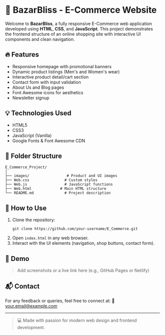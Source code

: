 # 🛒 BazarBliss - E-Commerce Website

Welcome to **BazarBliss**, a fully responsive E-Commerce web application developed using **HTML**, **CSS**, and **JavaScript**. This project demonstrates the frontend structure of an online shopping site with interactive UI components and clean navigation.

## 🔥 Features

- Responsive homepage with promotional banners
- Dynamic product listings (Men's and Women's wear)
- Interactive product detail/cart section
- Contact form with input validation
- About Us and Blog pages
- Font Awesome icons for aesthetics
- Newsletter signup

## 💡 Technologies Used

- HTML5
- CSS3
- JavaScript (Vanilla)
- Google Fonts & Font Awesome CDN

## 📁 Folder Structure

```
E_Commerce_Project/
│
├── images/                 # Product and UI images
├── Web.css                # Custom styles
├── Web.js                 # JavaScript functions
├── Web.html             # Main HTML structure
└── README.md              # Project description
```

## 🚀 How to Use

1. Clone the repository:
   ```
   git clone https://github.com/your-username/E_Commerce.git
   ```
2. Open `index.html` in any web browser.
3. Interact with the UI elements (navigation, shop buttons, contact form).

## 📌 Demo

> Add screenshots or a live link here (e.g., GitHub Pages or Netlify)

## 📬 Contact

For any feedback or queries, feel free to connect at:
**📧** your.email@example.com

---

> 💻 Made with passion for modern web design and frontend development.


